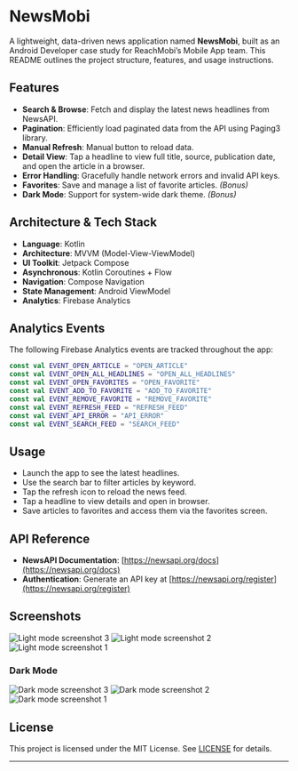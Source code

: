 # NewsMobi

A lightweight, data-driven news application named **NewsMobi**, built as an Android Developer case study for ReachMobi’s Mobile App team. This README outlines the project structure, features, and usage instructions.


## Features

- **Search & Browse**: Fetch and display the latest news headlines from NewsAPI.
- **Pagination**: Efficiently load paginated data from the API using Paging3 library.
- **Manual Refresh**: Manual button to reload data.
- **Detail View**: Tap a headline to view full title, source, publication date, and open the article in a browser.
- **Error Handling**: Gracefully handle network errors and invalid API keys.
- **Favorites**: Save and manage a list of favorite articles. *(Bonus)*
- **Dark Mode**: Support for system-wide dark theme. *(Bonus)*

## Architecture & Tech Stack

- **Language**: Kotlin
- **Architecture**: MVVM (Model-View-ViewModel)
- **UI Toolkit**: Jetpack Compose
- **Asynchronous**: Kotlin Coroutines + Flow
- **Navigation**: Compose Navigation
- **State Management**: Android ViewModel
- **Analytics**: Firebase Analytics

## Analytics Events

The following Firebase Analytics events are tracked throughout the app:

```kotlin
const val EVENT_OPEN_ARTICLE = "OPEN_ARTICLE"
const val EVENT_OPEN_ALL_HEADLINES = "OPEN_ALL_HEADLINES"
const val EVENT_OPEN_FAVORITES = "OPEN_FAVORITE"
const val EVENT_ADD_TO_FAVORITE = "ADD_TO_FAVORITE"
const val EVENT_REMOVE_FAVORITE = "REMOVE_FAVORITE"
const val EVENT_REFRESH_FEED = "REFRESH_FEED"
const val EVENT_API_ERROR = "API_ERROR"
const val EVENT_SEARCH_FEED = "SEARCH_FEED"
```

## Usage

- Launch the app to see the latest headlines.
- Use the search bar to filter articles by keyword.
- Tap the refresh icon to reload the news feed.
- Tap a headline to view details and open in browser.
- Save articles to favorites and access them via the favorites screen.

## API Reference

- **NewsAPI Documentation**: [https://newsapi.org/docs](https://newsapi.org/docs)
- **Authentication**: Generate an API key at [https://newsapi.org/register](https://newsapi.org/register)

## Screenshots
<img src="https://github.com/user-attachments/assets/b5917727-c05e-4f91-b11f-e3adec974bb5" alt="Light mode screenshot 3" />
<img src="https://github.com/user-attachments/assets/64e5e267-9c01-4cd8-b2f3-8b6bd81ea4a0" alt="Light mode screenshot 2" />
<img src="https://github.com/user-attachments/assets/82c86c53-86d8-4667-bc40-51b334b85697" alt="Light mode screenshot 1" />


### Dark Mode 


<img src="https://github.com/user-attachments/assets/b81eab09-133d-413e-bf62-6474dc644496" alt="Dark mode screenshot 3" />
<img src="https://github.com/user-attachments/assets/a145d284-91ee-4425-9246-6b9ccd788a55" alt="Dark mode screenshot 2" />
<img src="https://github.com/user-attachments/assets/ca461345-85b6-4509-9a66-34a27601efe0" alt="Dark mode screenshot 1" />






## License

This project is licensed under the MIT License. See [LICENSE](LICENSE) for details.

---
